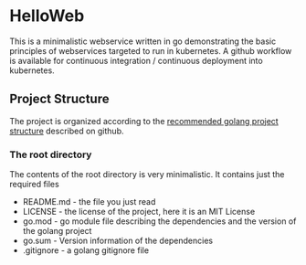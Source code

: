 # HelloWeb

This is a minimalistic webservice written in go demonstrating the basic principles 
of webservices targeted to run in kubernetes. A github workflow is available for
continuous integration / continuous deployment into kubernetes.

## Project Structure
The project is organized according to the
[recommended golang project structure](https://github.com/golang-standards/project-layout) described on github.

### The root directory
The contents of the root directory is very minimalistic. It contains just the required files
- README.md - the file you just read
- LICENSE - the license of the project, here it is an MIT License
- go.mod - go module file describing the dependencies and the version of the golang project
- go.sum - Version information of the dependencies
- .gitignore - a golang gitignore file

 

  